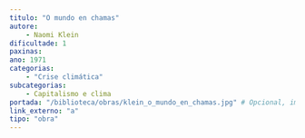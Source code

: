```yaml
---
titulo: "O mundo en chamas"
autore:
    - Naomi Klein
dificultade: 1
paxinas:
ano: 1971
categorias:
    - "Crise climática"
subcategorias:
    - Capitalismo e clima
portada: "/biblioteca/obras/klein_o_mundo_en_chamas.jpg" # Opcional, imaxe da portada
link_externo: "a"
tipo: "obra"
---
```

